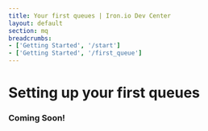 ```yaml
---
title: Your first queues | Iron.io Dev Center
layout: default
section: mq
breadcrumbs:
- ['Getting Started', '/start']
- ['Getting Started', '/first_queue']
---
```


# Setting up your first queues

### Coming Soon!

